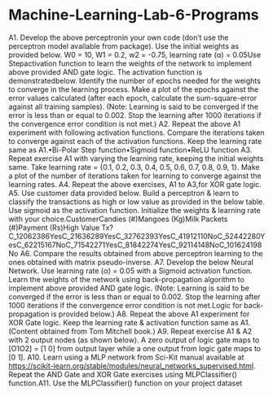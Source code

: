 # Machine-Learning-Lab-6-Programs
A1. Develop the above perceptronin your own code (don’t use the perceptron model available from package). Use the initial weights as provided below. W0 = 10, W1 = 0.2, w2 = -0.75, learning rate (α) = 0.05Use Stepactivation function to learn the weights of the network to implement above provided AND gate logic. The activation function is demonstratedbelow.
Identify the number of epochs needed for the weights to converge in the learning process. Make a plot of the epochs against the error values calculated (after each epoch, calculate the sum-square-error against all training samples). (Note: Learning is said to be converged if the error is less than or equal to 0.002. Stop the learning after 1000 iterations if the convergence error condition is not met.)
A2. Repeat the above A1 experiment with following activation functions. Compare the iterations taken to converge against each of the activation functions. Keep the learning rate same as A1.•Bi-Polar Step function•Sigmoid function•ReLU function
A3. Repeat exercise A1 with varying the learning rate, keeping the initial weights same. Take learning rate = {0.1, 0.2, 0.3, 0.4, 0.5, 0.6, 0.7, 0.8, 0.9, 1}. Make a plot of the number of iterations taken for learning to converge against the learning rates.
A4. Repeat the above exercises, A1 to A3,for XOR gate logic.
A5. Use customer data provided below. Build a perceptron & learn to classify the transactions as high or low value as provided in the below table. Use sigmoid as the activation function. Initialize the weights & learning rate with your choice.CustomerCandies (#)Mangoes (Kg)Milk Packets (#)Payment (Rs)High Value Tx?C_12062386YesC_21636289YesC_32762393YesC_41912110NoC_52442280YesC_62215167NoC_71542271YesC_81842274YesC_92114148NoC_101624198No
A6. Compare the results obtained from above perceptron learning to the ones obtained with matrix pseudo-inverse.
A7. Develop the below Neural Network. Use learning rate (α) = 0.05 with a Sigmoid activation function. Learn the weights of the network using back-propagation algorithm to implement above provided AND gate logic. (Note: Learning is said to be converged if the error is less than or equal to 0.002. Stop the learning after 1000 iterations if the convergence error condition is not met.Logic for back-propagation is provided below.)
A8. Repeat the above A1 experiment for XOR Gate logic. Keep the learning rate & activation function same as A1.
(Content obtained from Tom Mitchell book.)
A9. Repeat exercise A1 & A2 with 2 output nodes (as shown below). A zero output of logic gate maps to [O1O2] = [1 0] from output layer while a one output from logic gate maps to [0 1]. A10. Learn using a MLP network from Sci-Kit manual available at https://scikit-learn.org/stable/modules/neural_networks_supervised.html. Repeat the AND Gate and XOR Gate exercises using MLPClassifier() function.A11. Use the MLPClassifier() function on your project dataset
